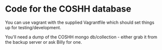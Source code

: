 # Code for the COSHH database

You can use vagrant with the supplied Vagrantfile which should set things up for
testing/development.

You'll need a dump of the COSHH mongo db/collection - either grab it from the
backup server or ask Billy for one.
